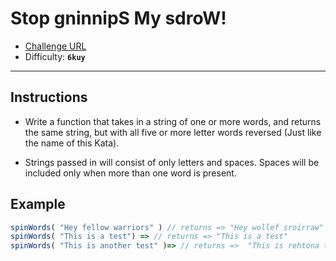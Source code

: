 # Stop gninnipS My sdroW!
- [Challenge URL](https://www.codewars.com/kata/5264d2b162488dc400000001/train/javascript)
- Difficulty: **```6kuy```**
___
## Instructions

- Write a function that takes in a string of one or more words, and returns the same string, but with all five or more letter words reversed (Just like the name of this Kata).

- Strings passed in will consist of only letters and spaces. Spaces will be included only when more than one word is present.

## Example
```javascript
spinWords( "Hey fellow warriors" ) // returns => "Hey wollef sroirraw"
spinWords( "This is a test") => // returns => "This is a test"
spinWords( "This is another test" )=> // returns =>  "This is rehtona test"
```
